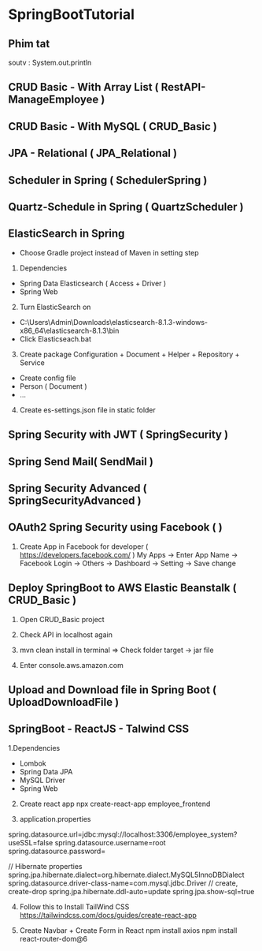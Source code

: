 # SpringBootTutorial

## Phim tat
soutv : System.out.println


## CRUD Basic - With Array List ( RestAPI-ManageEmployee ) 



## CRUD Basic - With MySQL ( CRUD_Basic )



## JPA - Relational ( JPA_Relational )



## Scheduler in Spring ( SchedulerSpring )



## Quartz-Schedule in Spring ( QuartzScheduler )



## ElasticSearch in Spring
* Choose Gradle project instead of Maven in setting step
1. Dependencies
- Spring Data Elasticsearch ( Access + Driver )
- Spring Web
2. Turn ElasticSearch on
- C:\Users\Admin\Downloads\elasticsearch-8.1.3-windows-x86_64\elasticsearch-8.1.3\bin
- Click Elasticseach.bat
3. Create package Configuration + Document + Helper + Repository + Service
- Create config file
- Person ( Document )
- ...
4. Create es-settings.json file in static folder



## Spring Security with JWT ( SpringSecurity )


## Spring Send Mail( SendMail )


## Spring Security Advanced ( SpringSecurityAdvanced )


## OAuth2 Spring Security using Facebook ( )
1. Create App in Facebook for developer ( https://developers.facebook.com/ )
My Apps -> Enter App Name -> Facebook Login -> Others -> Dashboard -> Setting -> Save change


## Deploy SpringBoot to AWS Elastic Beanstalk ( CRUD_Basic )
1. Open CRUD_Basic project

2. Check API in localhost again

3. mvn clean install  in terminal
=> Check folder target -> jar file

4. Enter console.aws.amazon.com


## Upload and Download file in Spring Boot ( UploadDownloadFile )


## SpringBoot - ReactJS - Talwind CSS
1.Dependencies
- Lombok
- Spring Data JPA
- MySQL Driver
- Spring Web

2. Create react app
npx create-react-app employee_frontend

3. application.properties

spring.datasource.url=jdbc:mysql://localhost:3306/employee_system?useSSL=false
spring.datasource.username=root
spring.datasource.password=

// Hibernate properties
spring.jpa.hibernate.dialect=org.hibernate.dialect.MySQL5InnoDBDialect
spring.datasource.driver-class-name=com.mysql.jdbc.Driver
// create, create-drop
spring.jpa.hibernate.ddl-auto=update
spring.jpa.show-sql=true

4. Follow this to Install TailWind CSS
https://tailwindcss.com/docs/guides/create-react-app

5. Create Navbar + Create Form in React
npm install axios
npm install react-router-dom@6